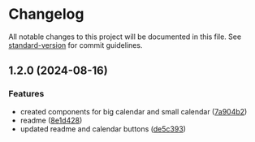 # Changelog

All notable changes to this project will be documented in this file. See [standard-version](https://github.com/conventional-changelog/standard-version) for commit guidelines.

## 1.2.0 (2024-08-16)


### Features

* created components for big calendar and small calendar ([7a904b2](https://github.com/tuuguuwastaken/react-mn-calendar/commit/7a904b2b4ea9f6d30265678c0f37744bcedc4f97))
* readme ([8e1d428](https://github.com/tuuguuwastaken/react-mn-calendar/commit/8e1d4284bad43c8ec0b3068c145010e88e16a030))
* updated readme and calendar buttons ([de5c393](https://github.com/tuuguuwastaken/react-mn-calendar/commit/de5c393a4d8e1c1c327a23737f5fe60bb11367a2))
